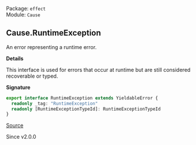 Package: `effect`<br />
Module: `Cause`<br />

## Cause.RuntimeException

An error representing a runtime error.

**Details**

This interface is used for errors that occur at runtime but are still
considered recoverable or typed.

**Signature**

```ts
export interface RuntimeException extends YieldableError {
  readonly _tag: "RuntimeException"
  readonly [RuntimeExceptionTypeId]: RuntimeExceptionTypeId
}
```

[Source](https://github.com/Effect-TS/effect/tree/main/packages/effect/src/Cause.ts#L338)

Since v2.0.0